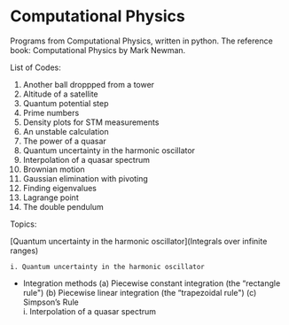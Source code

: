 # Computational Physics
Programs from Computational Physics, written in python. The reference book: Computational Physics by Mark Newman.


List of Codes:

1. Another ball droppped from a tower
2. Altitude of a satellite
3. Quantum potential step
4. Prime numbers
5. Density plots for STM measurements
6. An unstable calculation
7. The power of a quasar
8. Quantum uncertainty in the harmonic oscillator 
9. Interpolation of a quasar spectrum
10. Brownian motion
11. Gaussian elimination with pivoting
12. Finding eigenvalues
13. Lagrange point
14. The double pendulum

Topics:

[Quantum uncertainty in the harmonic oscillator](Integrals over infinite ranges)

    i. Quantum uncertainty in the harmonic oscillator 
- Integration methods
(a) Piecewise constant integration (the “rectangle rule")
(b) Piecewise linear integration (the “trapezoidal rule")
(c) Simpson’s Rule  
    i. Interpolation of a quasar spectrum
